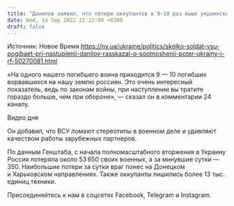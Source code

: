 ```yaml
---
title: "Данилов заявил, что потери оккупантов в 9−10 раз выше украинских"
date: Wed, 14 Sep 2022 22:22:00 +0300
draft: false
---
```

Источник: Новое Время https://nv.ua/ukraine/politics/skolko-soldat-vsu-pogibaet-pri-nastuplenii-danilov-rasskazal-o-sootnoshenii-poter-ukrainy-i-rf-50270081.html


«На одного нашего погибшего воина приходится 9 — 10 погибших ворвавшихся на нашу землю россиян. Это очень интересный показатель, ведь по законам войны, при наступлении вы тратите гораздо больше, чем при обороне», — сказал он в комментарии 24 каналу.

 Видео дня   



Он добавил, что ВСУ ломают стереотипы в военном деле и удивляют качеством работы зарубежных партнеров.

По данным Генштаба, с начала полномасштабного вторжения в Украину Россия потеряла около 53 650 своих военных, а за минувшие сутки — 350. Наибольшие потери за сутки враг понес на Донецком и Харьковском направлениях. Также оккупанты лишились более 13 тыс. единиц техники.

Присоединяйтесь к нам в соцсетях Facebook, Telegram и Instagram.
